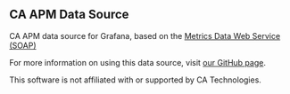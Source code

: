 ## CA APM Data Source

CA APM data source for Grafana, based on the [Metrics Data Web Service (SOAP)](https://docops.ca.com/ca-apm/10-5/en/integrating/api-reference/ca-introscope-web-services-api-reference/polling-web-services/metrics-data-web-service)

For more information on using this data source, visit [our GitHub page](https://github.com/oberschlauberger/ca-apm-grafana-datasource).

This software is not affiliated with or supported by CA Technologies.